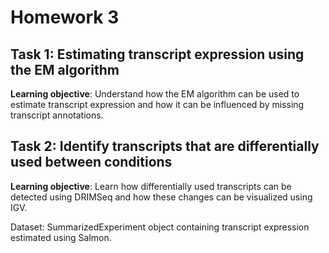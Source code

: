 # Homework 3

## Task 1: Estimating transcript expression using the EM algorithm
**Learning objective**: Understand how the EM algorithm can be used to estimate transcript expression and how it can be influenced by missing transcript annotations.

## Task 2: Identify transcripts that are differentially used between conditions
**Learning objective**: Learn how differentially used transcripts can be detected using DRIMSeq and how these changes can be visualized using IGV.

Dataset: SummarizedExperiment object containing transcript expression estimated using Salmon. 
<!--stackedit_data:
eyJoaXN0b3J5IjpbLTEzNTY3NDQ5NjZdfQ==
-->